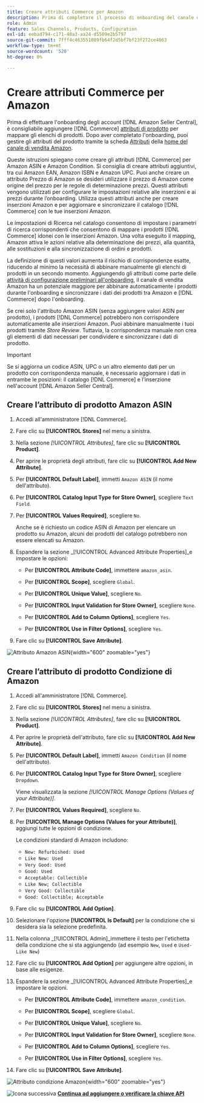```yaml
---
title: Creare attributi Commerce per Amazon
description: Prima di completare il processo di onboarding del canale di vendita Amazon, assicurati di disporre degli attributi di prodotto [!UICONTROL Commerce] necessari.
role: Admin
feature: Sales Channels, Products, Configuration
exl-id: eebad794-c171-40a3-aa24-d5509e2b5797
source-git-commit: 7fff4c463551089fb64f2d5bf7bf23f272ce4663
workflow-type: tm+mt
source-wordcount: '520'
ht-degree: 0%

---
```


# Creare attributi Commerce per Amazon

Prima di effettuare l&#39;onboarding degli account [!DNL Amazon Seller Central], è consigliabile aggiungere [!DNL Commerce] [attributi di prodotto](https://experienceleague.adobe.com/docs/commerce-admin/catalog/product-attributes/product-attributes.html) per mappare gli elenchi di prodotti. Dopo aver completato l&#39;onboarding, puoi gestire gli attributi del prodotto tramite la scheda [Attributi](./managing-attributes.md) della [home del canale di vendita Amazon](./amazon-sales-channel-home.md).

Queste istruzioni spiegano come creare gli attributi [!DNL Commerce] per Amazon ASIN e Amazon Condition. Si consiglia di creare attributi aggiuntivi, tra cui Amazon EAN, Amazon ISBN e Amazon UPC. Puoi anche creare un attributo Prezzo di Amazon se desideri utilizzare il prezzo di Amazon come origine del prezzo per le regole di determinazione prezzi. Questi attributi vengono utilizzati per configurare le impostazioni relative alle inserzioni e ai prezzi durante l’onboarding. Utilizza questi attributi anche per creare inserzioni Amazon e per aggiornare e sincronizzare il catalogo [!DNL Commerce] con le tue inserzioni Amazon.

Le impostazioni di Ricerca nel catalogo consentono di impostare i parametri di ricerca corrispondenti che consentono di mappare i prodotti [!DNL Commerce] idonei con le inserzioni Amazon. Una volta eseguito il mapping, Amazon attiva le azioni relative alla determinazione dei prezzi, alla quantità, alle sostituzioni e alla sincronizzazione di ordini e prodotti.

La definizione di questi valori aumenta il rischio di corrispondenze esatte, riducendo al minimo la necessità di abbinare manualmente gli elenchi di prodotti in un secondo momento. Aggiungendo gli attributi come parte delle [attività di configurazione preliminari all&#39;onboarding](./amazon-pre-setup-tasks.md), il canale di vendita Amazon ha un potenziale maggiore per abbinare automaticamente i prodotti durante l&#39;onboarding e sincronizzare i dati dei prodotti tra Amazon e [!DNL Commerce] dopo l&#39;onboarding.

Se crei solo l&#39;attributo Amazon ASIN (senza aggiungere valori ASIN per prodotto), i prodotti [!DNL Commerce] potrebbero non corrispondere automaticamente alle inserzioni Amazon. Puoi abbinare manualmente i tuoi prodotti tramite _Store Review_. Tuttavia, la corrispondenza manuale non crea gli elementi di dati necessari per condividere e sincronizzare i dati di prodotto.

>[!IMPORTANT]
>
>Se si aggiorna un codice ASIN, UPC o un altro elemento dati per un prodotto con corrispondenza manuale, è necessario aggiornare i dati in entrambe le posizioni: il catalogo [!DNL Commerce] e l&#39;inserzione nell&#39;account [!DNL Amazon Seller Central].

## Creare l’attributo di prodotto Amazon ASIN

1. Accedi all&#39;amministratore [!DNL Commerce].

1. Fare clic su **[!UICONTROL Stores]** nel menu a sinistra.

1. Nella sezione _[!UICONTROL Attributes]_, fare clic su **[!UICONTROL Product]**.

1. Per aprire le proprietà degli attributi, fare clic su **[!UICONTROL Add New Attribute]**.

1. Per **[!UICONTROL Default Label]**, immetti `Amazon ASIN` (il nome dell&#39;attributo).

1. Per **[!UICONTROL Catalog Input Type for Store Owner]**, scegliere `Text Field`.

1. Per **[!UICONTROL Values Required]**, scegliere `No`.

   Anche se è richiesto un codice ASIN di Amazon per elencare un prodotto su Amazon, alcuni dei prodotti del catalogo potrebbero non essere elencati su Amazon.

1. Espandere la sezione _[!UICONTROL Advanced Attribute Properties]_e impostare le opzioni:

   - Per **[!UICONTROL Attribute Code]**, immettere `amazon_asin`.

   - Per **[!UICONTROL Scope]**, scegliere `Global`.

   - Per **[!UICONTROL Unique Value]**, scegliere `No`.

   - Per **[!UICONTROL Input Validation for Store Owner]**, scegliere `None`.

   - Per **[!UICONTROL Add to Column Options]**, scegliere `Yes`.

   - Per **[!UICONTROL Use in Filter Options]**, scegliere `Yes`.

1. Fare clic su **[!UICONTROL Save Attribute]**.

![Attributo Amazon ASIN](assets/creating-asin-attribute.png){width="600" zoomable="yes"}

## Creare l’attributo di prodotto Condizione di Amazon

1. Accedi all&#39;amministratore [!DNL Commerce].

1. Fare clic su **[!UICONTROL Stores]** nel menu a sinistra.

1. Nella sezione _[!UICONTROL Attributes]_, fare clic su **[!UICONTROL Product]**.

1. Per aprire le proprietà dell&#39;attributo, fare clic su **[!UICONTROL Add New Attribute]**.

1. Per **[!UICONTROL Default Label]**, immetti `Amazon Condition` (il nome dell&#39;attributo).

1. Per **[!UICONTROL Catalog Input Type for Store Owner]**, scegliere `Dropdown`.

   Viene visualizzata la sezione _[!UICONTROL Manage Options (Values of your Attribute)]_.

1. Per **[!UICONTROL Values Required]**, scegliere `No`.

1. Per **[!UICONTROL Manage Options (Values for your Attribute)]**, aggiungi tutte le opzioni di condizione.

   Le condizioni standard di Amazon includono:

   - `New: Refurbished: Used`
   - `Like New: Used`
   - `Very Good: Used`
   - `Good: Used`
   - `Acceptable: Collectible`
   - `Like New; Collectible`
   - `Very Good: Collectible`
   - `Good: Collectible; Acceptable`

1. Fare clic su **[!UICONTROL Add Option]**.

1. Selezionare l&#39;opzione **[!UICONTROL Is Default]** per la condizione che si desidera sia la selezione predefinita.

1. Nella colonna _[!UICONTROL Admin]_immettere il testo per l&#39;etichetta della condizione che si sta aggiungendo (ad esempio `New`, `Used` e `Used-Like New`)

1. Fare clic su **[!UICONTROL Add Option]** per aggiungere altre opzioni, in base alle esigenze.

1. Espandere la sezione _[!UICONTROL Advanced Attribute Properties]_e impostare le opzioni.

   - Per **[!UICONTROL Attribute Code]**, immettere `amazon_condition`.

   - Per **[!UICONTROL Scope]**, scegliere `Global`.

   - Per **[!UICONTROL Unique Value]**, scegliere `No`.

   - Per **[!UICONTROL Input Validation for Store Owner]**, scegliere `None`.

   - Per **[!UICONTROL Add to Column Options]**, scegliere `Yes`.

   - Per **[!UICONTROL Use in Filter Options]**, scegliere `Yes`.

1. Fare clic su **[!UICONTROL Save Attribute]**.

![Attributo condizione Amazon](assets/creating-amazon-condition-attribute.png){width="600" zoomable="yes"}

![Icona successiva](assets/btn-next.png) [**Continua ad aggiungere o verificare la chiave API**](./amazon-verify-api-key.md)
